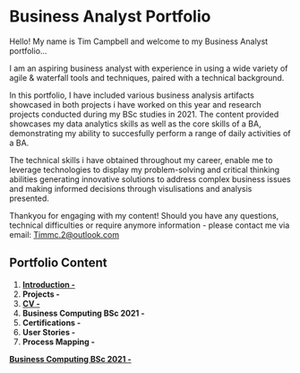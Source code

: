 # Business Analyst Portfolio

Hello! My name is Tim Campbell and welcome to my Business Analyst portfolio...

I am an aspiring business analyst with experience in using a wide variety of agile & waterfall tools and techniques, paired with a technical background.

In this portfolio, I have included various business analysis artifacts showcased in both projects i have worked on this year and research projects conducted during my BSc studies in 2021. The content provided showcases my data analytics skills as well as the core skills of a BA, demonstrating my ability to succesfully perform a range of daily activities of a BA.  

The technical skills i have obtained throughout my career, enable me to leverage technologies to display my problem-solving and critical thinking abilities generating innovative solutions to address complex business issues and making informed decisions through visulisations and analysis presented.

Thankyou for engaging with my content! Should you have any questions, technical difficulties or require anymore information - please contact me via email: Timmc.2@outlook.com

## Portfolio Content
1. [**Introduction -**](https://github.com/CTalexander39/Business-Analyst-Portfolio/blob/main/README.md)
2. **Projects -**
3. [**CV -**](https://github.com/CTalexander39/Business-Analyst-Portfolio/blob/main/Business%20Analyst%20TC.pdf)
4. **Business Computing BSc 2021 -**
5. **Certifications -**
6. **User Stories -**
7. **Process Mapping -**

[**Business Computing BSc 2021 -**](https://github.com/CTalexander39/Business-Analyst-Portfolio/blob/main/README.md)
